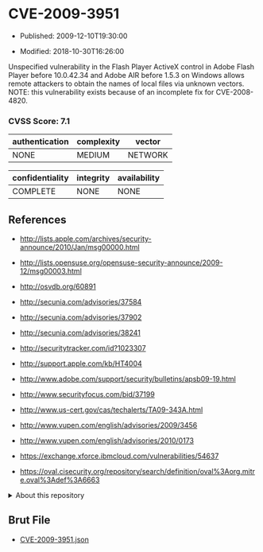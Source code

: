 # CVE-2009-3951

- Published: 2009-12-10T19:30:00

- Modified: 2018-10-30T16:26:00

Unspecified vulnerability in the Flash Player ActiveX control in Adobe Flash Player before 10.0.42.34 and Adobe AIR before 1.5.3 on Windows allows remote attackers to obtain the names of local files via unknown vectors.  NOTE: this vulnerability exists because of an incomplete fix for CVE-2008-4820.

### CVSS Score: **7.1**

| authentication | complexity | vector |
| --- | --- | --- |
| NONE | MEDIUM | NETWORK |

| confidentiality | integrity | availability |
| --- | --- | --- |
| COMPLETE | NONE | NONE |

## References

* http://lists.apple.com/archives/security-announce/2010/Jan/msg00000.html

* http://lists.opensuse.org/opensuse-security-announce/2009-12/msg00003.html

* http://osvdb.org/60891

* http://secunia.com/advisories/37584

* http://secunia.com/advisories/37902

* http://secunia.com/advisories/38241

* http://securitytracker.com/id?1023307

* http://support.apple.com/kb/HT4004

* http://www.adobe.com/support/security/bulletins/apsb09-19.html

* http://www.securityfocus.com/bid/37199

* http://www.us-cert.gov/cas/techalerts/TA09-343A.html

* http://www.vupen.com/english/advisories/2009/3456

* http://www.vupen.com/english/advisories/2010/0173

* https://exchange.xforce.ibmcloud.com/vulnerabilities/54637

* https://oval.cisecurity.org/repository/search/definition/oval%3Aorg.mitre.oval%3Adef%3A6663

<details>
<summary>About this repository</summary> 

  This repository is part of the project [Live Hack CVE](https://github.com/Live-Hack-CVE). Main website can be found [www.live-hack.org](https://www.live-hack.org) 
  
  Made by [Sn0wAlice](https://github.com/Sn0wAlice) for the people that care about security and need to have a feed of the latest CVEs. Hope you enjoy it, don't forget to star the repo and follow me on [Twitter](https://twitter.com/Sn0wAlice) and [Github](https://github.com/Sn0wAlice). And that is my [personnal website](https://www.alice-snow.me/)

  - [Home Page](https://github.com/Live-Hack-CVE)
  - [Framework](https://github.com/Live-Hack-CVE/cve-framework)
  - [CVE database](https://github.com/Live-Hack-CVE/full_database)
  - [Changelog](https://github.com/Live-Hack-CVE/Changelog)
</details>

## Brut File

* [CVE-2009-3951.json](https://raw.githubusercontent.com/Live-Hack-CVE/full_database/main/cves/2009/CVE-2009-3951.json)

